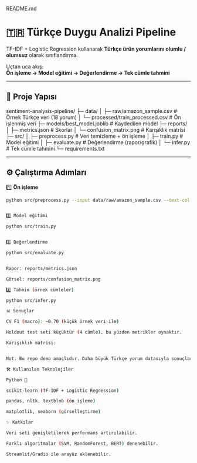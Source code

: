 README.md
# 🇹🇷 Türkçe Duygu Analizi Pipeline  
TF-IDF + Logistic Regression kullanarak **Türkçe ürün yorumlarını olumlu / olumsuz** olarak sınıflandırma.  

Uçtan uca akış:  
**Ön işleme → Model eğitimi → Değerlendirme → Tek cümle tahmini**

---

## 📂 Proje Yapısı
sentiment-analysis-pipeline/
├─ data/
│ ├─ raw/amazon_sample.csv # Örnek Türkçe veri (18 yorum)
│ └─ processed/train_processed.csv # Ön işlenmiş veri
├─ models/best_model.joblib # Kaydedilen model
├─ reports/
│ ├─ metrics.json # Skorlar
│ └─ confusion_matrix.png # Karışıklık matrisi
├─ src/
│ ├─ preprocess.py # Veri temizleme + ön işleme
│ ├─ train.py # Model eğitimi
│ ├─ evaluate.py # Değerlendirme (rapor/grafik)
│ └─ infer.py # Tek cümle tahmini
└─ requirements.txt

---

## ⚙️ Çalıştırma Adımları

1️⃣ **Ön işleme**  
```bash
python src/preprocess.py --input data/raw/amazon_sample.csv --text-col text --label-col label


2️⃣ Model eğitimi

python src/train.py


3️⃣ Değerlendirme

python src/evaluate.py


Rapor: reports/metrics.json

Görsel: reports/confusion_matrix.png

4️⃣ Tahmin (örnek cümleler)

python src/infer.py

📊 Sonuçlar

CV F1 (macro): ~0.70 (küçük örnek veri ile)

Holdout test seti küçüktür (4 cümle), bu yüzden metrikler oynaktır.

Karışıklık matrisi:


Not: Bu repo demo amaçlıdır. Daha büyük Türkçe yorum datasıyla sonuçlar ciddi şekilde iyileşir.

🛠️ Kullanılan Teknolojiler

Python 🐍

scikit-learn (TF-IDF + Logistic Regression)

pandas, nltk, textblob (ön işleme)

matplotlib, seaborn (görselleştirme)

✨ Katkılar

Veri seti genişletilerek performans artırılabilir.

Farklı algoritmalar (SVM, RandomForest, BERT) denenebilir.

Streamlit/Gradio ile arayüz eklenebilir.
